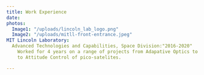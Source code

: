 ```yaml
---
title: Work Experience
date: 
photos:
  Image1: "/uploads/lincoln_lab_logo.png"
  Image2: "/uploads/mitll-front-entrance.jpeg"
MIT Lincoln Laboratory: 
  Advanced Technologies and Capabilities, Space Division:"2016-2020"
    Worked for 4 years on a range of projects from Adapative Optics to Remote Sensing
    to Attitude Control of pico-satelites.

---
```

